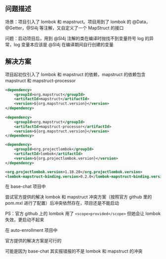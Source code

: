 ## 问题描述


场景：项目引入了 lombok 和 mapstruct。项目用到了 lombok 的 @Data，@Getter，@Sl4j 等注解，又自定义了一个 MapStruct 的接口


问题：启动项目后，用到 @Sl4j 注解的类在编译时抛找不到变量符号 log 的异常，log 变量本应该是 @Sl4j 在编译期间自行创建的变量

## 解决方案

项目起初仅引入了 lombok 和 mapstruct 的依赖，mapstruct 的依赖包含 mapstruct 和 mapstruct-processor

```xml
<dependency>  
	<groupId>org.mapstruct</groupId>  
	<artifactId>mapstruct</artifactId>  
	<version>${org.mapstruct.version}</version>  
</dependency>  
  
<dependency>  
    <groupId>org.mapstruct</groupId>  
    <artifactId>mapstruct-processor</artifactId>  
    <version>${org.mapstruct.version}</version>  
</dependency>

<dependency>  
    <groupId>org.projectlombok</groupId>  
    <artifactId>lombok</artifactId>  
    <version>${org.projectlombok.version}</version>  
</dependency>
```

```xml
<org.projectlombok.version>1.18.20</org.projectlombok.version>  
<lombok-mapstruct-binding.version>0.2.0</lombok-mapstruct-binding.version>  
```


在 base-chat 项目中

尝试官方提供的解决 lombok 和 mapstruct 冲突方案（按照官方 github 里的 pom.mxl 进行了配置）后冲突依然存在，项目还是不能启动

PS：官方 github 上的 lombok 用了 `<scope>provided</scope>` 但她会让 lombok 失效，更启动不起来

在 auto-enrollment 项目中

官方提供的解决方案是可行的

可能是因为 base-chat 其实报错报的不是 lombok 和 mapstruct 的冲突
